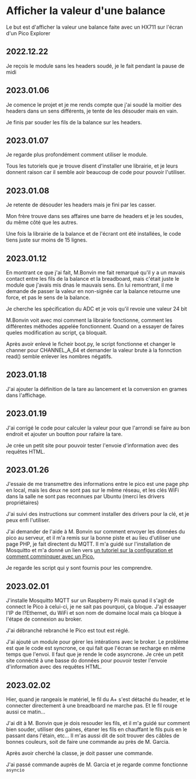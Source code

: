 # Afficher la valeur d'une balance

Le but est d'afficher la valeur une balance faite avec un HX711 sur l'écran d'un Pico Explorer

## 2022.12.22
Je reçois le module sans les headers soudé, je le fait pendant la pause de midi

## 2023.01.06
Je comence le projet et je me rends compte que j'ai soudé la moitier des headers dans un sens différents, je tente de les désouder mais en vain.

Je finis par souder les fils de la balance sur les headers.

## 2023.01.07
Je regarde plus profondément comment utiliser le module.

Tous les tutoriels que je trouve disent d'installer une librairie, et je leurs donnent raison car il semble aoir beaucoup de code pour pouvoir l'utiliser.

## 2023.01.08
Je retente de désouder les headers mais je fini par les casser.

Mon frère trouve dans ses affaires une barre de headers et je les soudes, du même côté que les autres.

Une fois la librairie de la balance et de l'écrant ont été installées, le code tiens juste sur moins de 15 lignes.

## 2023.01.12
En montrant ce que j'ai fait, M.Bonvin me fait remarqué qu'il y a un mavais contact entre les fils de la balance et la breadboard, mais c'était juste le module que j'avais mis dnas le mauvais sens. En lui remontrant, il me demande de passer la valeur en non-signée car la balance retourne une force, et pas le sens de la balance.

Je cherche les spécification du ADC et je vois qu'il revoie une valeur 24 bit

M.Bonvin voit avec moi comment la librairie fonctionne, comment les différentes méthodes appelée fonctionnent. Quand on a essayer de faires queles modification au script, ça bloquait.

Après avoir enlevé le ficheir boot.py, le script fonctionne et changer le channer pour CHANNEL_A_64 et demander la valeur brute à la fonnction read() semble enlever les nombres négatifs.

## 2023.01.18
J'ai ajouter la définition de la tare au lancement et la conversion en grames dans l'affichage.

## 2023.01.19
J'ai corrigé le code pour calculer la valeur pour que l'arrondi se faire au bon endroit et ajouter un boutton pour rafaire la tare.

Je crée un petit site pour pouvoir tester l'envoie d'information avec des requêtes HTML.

## 2023.01.26
J'essaie de me transmettre des informations entre le pico est une page php en local, mais les deux ne sont pas sur le même réseau, et les clés WiFi dans la salle ne sont pas reconnues par Ubuntu (merci les drivers propriétaires)

J'ai suivi des instructions sur comment installer des drivers pour la clé, et je peux enfi l'utiliser.

J'ai demander de l'aide à M. Bonvin sur comment envoyer les données du pico au serveur, et il m'a remis sur la bonne piste et au lieu d'utiliser une page PHP, je fait directent du MQTT. Il m'a guidé sur l'installation de Mosquitto et m'a donné un lien vers [un tutoriel sur la configuration et comment comminquer avec un Pico.](https://peppe8o.com/mqtt-and-raspberry-pi-pico-w-start-with-mosquitto-micropython/)

Je regarde les script qui y sont fournis pour les comprendre.

## 2023.02.01
J'installe Mosquitto MQTT sur un Raspberry Pi mais qunad il s'agit de connect le Pico à celui-ci, je ne sait pas pourquoi, ça bloque. J'ai essaayer l'IP de l?Ethernet, du WiFi et son nom de domaine local mais ça bloque à l'étape de connexion au broker.

J'ai débranché rebranché le Pico est tout est réglé.

J'ai ajouté un module pour gérer les intérations avec le broker. Le problème est que le code est syncrone, ce qui fait que l'écran se recharge en même temps que l'envoi. Il faut que je rende le code asyncrone.
Je crée un petit site connécté à une basse do données pour pouvoir tester l'envoie d'information avec des requêtes HTML.

## 2023.02.02
Hier, quand je rangeais le matériel, le fil du A+ s'est détaché du header, et le connecter directement à une breadboard ne marche pas. Et le fil rouge aussi ce matin...

J'ai dit à M. Bonvin que je dois resouder les fils, et il m'a guidé sur comment bien souder, utiliser des gaines, étaner les fils en chauffant le fils puis en le passant dans l'étain, etc... Il m'as aussi dit de soit trouver des câbles de bonnes couleurs, soit de faire une commande au près de M. Garcia.

Après avoir cherché la classe, je doit passer une commande.

J'ai passé commande auprès de M. Garcia et je regarde comme fonctionne `asyncio`